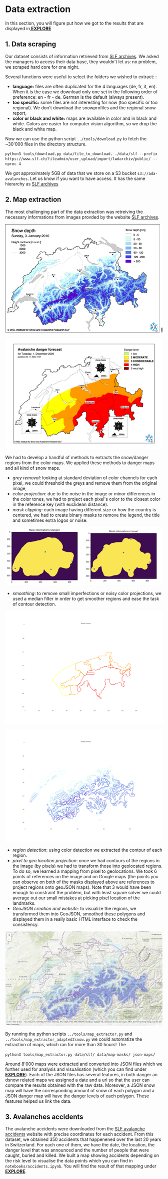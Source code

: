 # Data extraction

In this section, you will figure put how we got to the results that are displayed in[ **EXPLORE**](https://swiss-avalanches.github.io/explore/)

## 1. Data scraping

Our dataset consists of information retrieved from [SLF archives](https://www.slf.ch/en/avalanche-bulletin-and-snow-situation/archive.html). We asked the managers to access their data base, they wouldn't let us: no problem, we scraped hard core for one night.

Several functions were useful to select the folders we wished to extract: :

- **language:** files are often duplicated for the 4 languages (de, fr, it, en). When it is the case we download only one set in the following order of preference: en - fr - de. German is the default (always present).
- **too specific:** some files are not interesting for now (too specific or too regional). We don't download the snowprofiles and the regional snow report,
- **color or black and white:** maps are available in color and in black and white. Colors are easier for computer vision algorithm, so we drop the black and white map.

Now we can use the python script `../tools/download.py` to fetch the ~30'000 files in the directory structure. 

```
python3 tools/download.py data/file_to_download. ./data/slf --prefix https://www.slf.ch/fileadmin/user_upload/import/lwdarchiv/public/ --nproc 4
```

We got approximately 5GB of data that we store on a S3 bucket `s3://ada-avalanches`. Let us know if you want to have access. It has the same hierarchy as [SLF archives](https://www.slf.ch/en/avalanche-bulletin-and-snow-situation/archive.html)

## 2. Map extraction

The most challenging part of the data extraction was retreiving the necessary informations from images provded by the website [SLF archives](https://www.slf.ch/en/avalanche-bulletin-and-snow-situation/archive.html). 

![image](../img/data_extraction/20100103_hstop_en_c.gif)

![image](../img/data_extraction/200911301700_gk_en_c.gif)

We had to develop a handful of methods to extracts the snow/danger regions from the color maps. We applied these methods to danger maps and all kind of snow maps.

- *grey removal:* looking at standard deviation of color channels for each pixel, we could threshold the greys and remove them from the original image,
- *color projection*: due to the noise in the image or minor differences in the color tones, we had to project each pixel's color to the closest color in the reference key (with euclidean distance).
- *mask clipping*: each image having different size or how the country is centered, we had to create binary masks to remove the legend, the title and sometimes extra logos or noise.

![image](../img/data_extraction/mapmask.gif)

- *smoothing*: to remove small imperfections or noisy color projections, we used a median filter in order to get smoother regions and ease the task of contour detection.

![image](../img/data_extraction/danger_contours.png)

![image](../img/data_extraction/snow_contours.png)



- *region detection*: using color detection we extracted the contour of each region.
- *pixel to geo location projection*: once we had contours of the regions in the image (by pixels) we had to transform those into geolocated regions. To do so, we learned a mapping from pixel to geolocations. We took 6 points  of references on the image and on Google maps (the points you can observe on both of the masks displayed above are references to project regions onto geoJSON maps). Note that 3 would have been enough to constraint the problem, but with least square solver we could average out our small mistakes at picking pixel location of the landmarks.
- *GeoJSON creation and website:* to visualize the regions, we transformed them into GeoJSON, smoothed these polygons and displayed them in a really basic HTML interface to check the consistency.

![image](../img/data_extraction/snow_polygon.gif)

By running the python scripts `../tools/map_extractor.py` and `../tools/map_extractor_adapted2snow.py` we could automatize the extraction of maps, which ran for more than 30 hours! The 

`python3 tools/map_extractor.py data/slf/ data/map-masks/ json-maps/`

Around 8'000 maps were extracted and converted into JSON files which we further used for analysis and visualisation (which you can find under [**EXPLORE**](https://swiss-avalanches.github.io/explore/)). Each of the JSON files has several features, in both danger an dsnow related maps we assigned a date and a url so that the user can compare the results obtained with the raw data. Moreover, a JSON snow map will have the corresponding amount of snow of each polygon and a JSON danger map will have the danger levels of each polygon. These features helped us link the data.

## 3. Avalanches accidents

The avalanche accidents were downloaded from the [SLF avalanche accidents](https://www.slf.ch/en/avalanches/destructive-avalanches-and-avalanche-accidents/avalanche-accidents-of-the-past-20-years.html) website with precise coordinates for each accident. From this dataset, we obtained 350 accidents that happenened over the last 20 years in Switzerland. For each one of them, we have the date, the location, the danger level that was announced and the number of people that were caught, buried and killed.  We built a map showing accidents depending on the risk level to visualise the data points which you can find in `notebooks/accidents.ipynb`. You will find the result of that mapping under [**EXPLORE**](../explore/).

